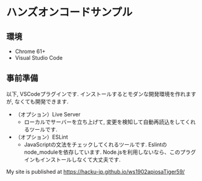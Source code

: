 # ハンズオンコードサンプル

## 環境

- Chrome 61+
- Visual Studio Code

## 事前準備

以下, VSCodeプラグインです. インストールするとモダンな開発環境を作れますが, なくても開発できます.

- （オプション）Live Server
  - ローカルでサーバーを立ち上げて, 変更を検知して自動再読込をしてくれるツールです.
- （オプション）ESLint
  - JavaScriptの文法をチェックしてくれるツールです. Eslintのnode_moduleを依存しています. Node.jsを利用しないなら、このプラグインもインストールしなくて大丈夫です.
 
 My site is published at https://hacku-jp.github.io/ws1902apiosaTiger59/
